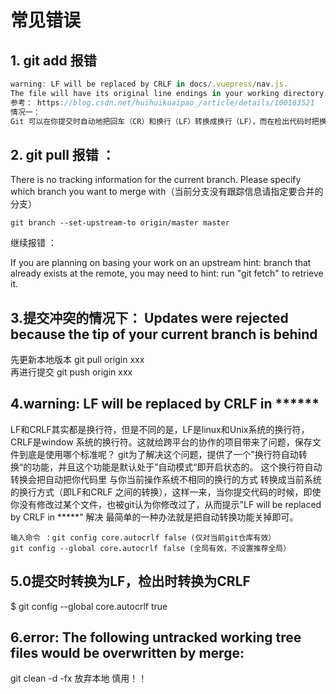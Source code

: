#  常见错误 

## 1. git add 报错 
```js
warning: LF will be replaced by CRLF in docs/.vuepress/nav.js.
The file will have its original line endings in your working directory
参考： https://blog.csdn.net/huihuikuaipao_/article/details/100183521
情况一：
Git 可以在你提交时自动地把回车（CR）和换行（LF）转换成换行（LF），而在检出代码时把换行（LF）转换成回车（CR）和换行（LF）。 你可以用git config --global core.autocrlf true 来打开此项功能。 如果是在 Windows 系统上，把它设置成 true，这样在检出代码时，换行会被转换成回车和换行：
```
## 2. git pull 报错 ：

There is no tracking information for the current branch.
Please specify which branch you want to merge with（当前分支没有跟踪信息请指定要合并的分支）

    git branch --set-upstream-to origin/master master

继续报错 ： 

If you are planning on basing your work on an upstream
hint: branch that already exists at the remote, you may need to
hint: run "git fetch" to retrieve it.



## 3.提交冲突的情况下： Updates were rejected because the tip of your current branch is behind 

先更新本地版本  git pull  origin  xxx  
再进行提交   git  push origin xxx


##  4.warning: LF will be replaced by CRLF in ****** 
LF和CRLF其实都是换行符，但是不同的是，LF是linux和Unix系统的换行符，CRLF是window 系统的换行符。这就给跨平台的协作的项目带来了问题，保存文件到底是使用哪个标准呢？ git为了解决这个问题，提供了一个”换行符自动转换“的功能，并且这个功能是默认处于”自动模式“即开启状态的。
这个换行符自动转换会把自动把你代码里 与你当前操作系统不相同的换行的方式 转换成当前系统的换行方式（即LF和CRLF 之间的转换），这样一来，当你提交代码的时候，即使你没有修改过某个文件，也被git认为你修改过了，从而提示"LF will be replaced by CRLF in *****"
    解决
最简单的一种办法就是把自动转换功能关掉即可。

    输入命令 ：git config core.autocrlf false (仅对当前git仓库有效）
    git config --global core.autocrlf false (全局有效，不设置推荐全局）
## 5.0提交时转换为LF，检出时转换为CRLF
$ git config --global core.autocrlf true    

## 6.error: The following untracked working tree files would be overwritten by merge:
git clean -d -fx 放弃本地 慎用！！



